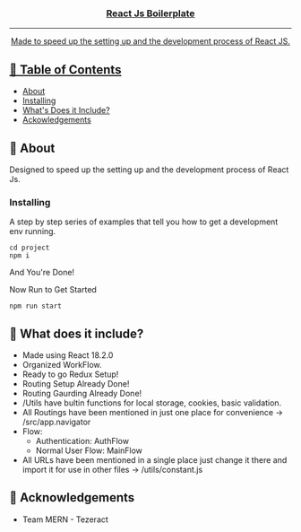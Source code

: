 <p align="center">
    <a href="" rel="noopener">
    <!-- <h4>React Native Boilerplate</h4> -->
</p>

<h3 align="center">React Js Boilerplate</h3>

<!-- <div align="center">
  [![Status](https://img.shields.io/badge/status-active-success.svg)]() 
  [![GitHub Issues](https://img.shields.io/github/issues/kylelobo/The-Documentation-Compendium.svg)](https://github.com/kylelobo/The-Documentation-Compendium/issues)
  [![GitHub Pull Requests](https://img.shields.io/github/issues-pr/kylelobo/The-Documentation-Compendium.svg)](https://github.com/kylelobo/The-Documentation-Compendium/pulls)
  [![License](https://img.shields.io/badge/license-MIT-blue.svg)](/LICENSE)
</div> -->

---

<p align="center"> Made to speed up the setting up and the development process of React JS.
    <br> 
</p>

## 📝 Table of Contents
- [About](#about)
- [Installing](#installing)
- [What's Does it Include?](#usage)
- [Ackowledgements](#acknowledgement)
<!-- - [Built Using](#built_using) -->
<!-- - [Authors](#authors) -->

## 🧐 About <a name = "about"></a>
<!-- Write about 1-2 paragraphs describing the purpose of your project. -->
Designed to speed up the setting up and the development process of React Js.

<!-- ## 🏁 Getting Started <a name = "getting_started"></a>
These instructions will get you a copy of the project up and running on your local machine for development and testing purposes.  -->


### Installing <a name = "installing"></a>
A step by step series of examples that tell you how to get a development env running.

```
cd project 
npm i
```

And You're Done!

Now Run to Get Started

```
npm run start

```


## 🎈 What does it include? <a name="usage"></a>
- Made using React 18.2.0
- Organized WorkFlow.
- Ready to go Redux Setup!
- Routing Setup Already Done!
- Routing Gaurding Already Done!
- /Utils have bultin functions for local storage, cookies, basic validation.
- All Routings have been mentioned in just one place for convenience -> /src/app.navigator
- Flow:
    - Authentication: AuthFlow
    - Normal User Flow: MainFlow
- All URLs have been mentioned in a single place just change it there and import it for use in other files -> 
/utils/constant.js

<!-- ## ⛏️ Built Using <a name = "built_using"></a>
- [MongoDB](https://www.mongodb.com/) - Database
- [Express](https://expressjs.com/) - Server Framework
- [VueJs](https://vuejs.org/) - Web Framework
- [NodeJs](https://nodejs.org/en/) - Server Environment -->

<!-- ## ✍️ Authors <a name = "authors"></a>
- [@](https://github.com/kylelobo) - Idea & Initial work
See also the list of [contributors](https://github.com/kylelobo/The-Documentation-Compendium/contributors) who participated in this project. -->

## 🎉 Acknowledgements <a name = "acknowledgement"></a>
- Team MERN - Tezeract